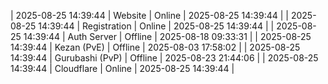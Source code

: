 | 2025-08-25 14:39:44 | Website | Online | 2025-08-25 14:39:44 |
| 2025-08-25 14:39:44 | Registration | Online | 2025-08-25 14:39:44 |
| 2025-08-25 14:39:44 | Auth Server | Offline | 2025-08-18 09:33:31 |
| 2025-08-25 14:39:44 | Kezan (PvE) | Offline | 2025-08-03 17:58:02 |
| 2025-08-25 14:39:44 | Gurubashi (PvP) | Offline | 2025-08-23 21:44:06 |
| 2025-08-25 14:39:44 | Cloudflare | Online | 2025-08-25 14:39:44 |
